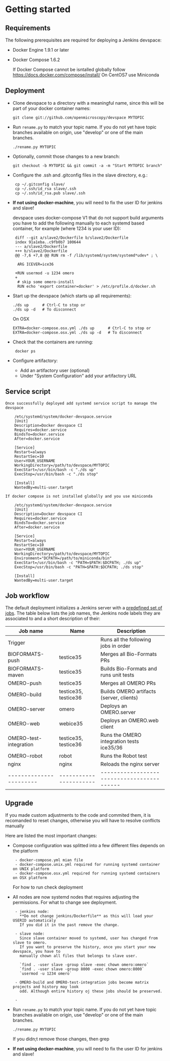 # Getting started

## Requirements

The following prerequisites are required for deploying a Jenkins devspace:

*   Docker Engine 1.9.1 or later
*   Docker Compose 1.6.2

    If Docker Compose cannot be isntalled globally follow https://docs.docker.com/compose/install/
    On CentOS7 use Miniconda

## Deployment

 *  Clone devspace to a directory with a meaningful name, since this will be
    part of your docker container names:

        git clone git://github.com/openmicroscopy/devspace MYTOPIC

 *  Run `rename.py` to match your topic name. If you do not yet have
    topic branches available on origin, use "develop" or one of the
    main branches.

        ./rename.py MYTOPIC

 *  Optionally, commit those changes to a new branch:

        git checkout -b MYTOPIC && git commit -a -m "Start MYTOPIC branch"

 * Configure the .ssh and .gitconfig files in the slave directory, e.g.:

        cp ~/.gitconfig slave/
        cp ~/.ssh/id_rsa slave/.ssh
        cp ~/.ssh/id_rsa.pub slave/.ssh

 * **If not using docker-machine**, you will need to fix the user ID
    for jenkins and slave!

    devspace uses docker-compose V1 that do not support build arguments
    you have to add the following manually to each systemd based container,
    for example (where 1234 is your user ID):

        diff --git a/slave2/Dockerfile b/slave2/Dockerfile
        index 91a1eba..c9fb0b7 100644
        --- a/slave2/Dockerfile
        +++ b/slave2/Dockerfile
        @@ -7,6 +7,8 @@ RUN rm -f /lib/systemd/system/systemd*udev* ; \

         ARG ICEVER=ice36

        +RUN usermod -u 1234 omero
        +
         # skip some omero-install
         RUN echo 'export container=docker' > /etc/profile.d/docker.sh

 *  Start up the devspace (which starts up all requirements):

        ./ds up      # Ctrl-C to stop or
        ./ds up -d   # To disconnect

    On OSX

        EXTRA=docker-compose.osx.yml ./ds up      # Ctrl-C to stop or
        EXTRA=docker-compose.osx.yml ./ds up -d   # To disconnect

 * Check that the containers are running:

        docker ps

 *  Configure artifactory:
    - Add an artifactory user (optional)
    - Under "System Configuration" add your artifactory URL

## Service script

    Once successfully deployed add systemd service script to manage the devspace

        /etc/systemd/system/docker-devspace.service
        [Unit]
        Description=Docker devspace CI
        Requires=docker.service
        BindsTo=docker.service
        After=docker.service

        [Service]
        Restart=always
        RestartSec=10
        User=YOUR_USERNAME
        WorkingDirectory=/path/to/devspace/MYTOPIC
        ExecStart=/usr/bin/bash -c "./ds up"
        ExecStop=/usr/bin/bash -c "./ds stop"

        [Install]
        WantedBy=multi-user.target

    If docker compose is not installed globally and you use miniconda

        /etc/systemd/system/docker-devspace.service
        [Unit]
        Description=Docker devspace CI
        Requires=docker.service
        BindsTo=docker.service
        After=docker.service

        [Service]
        Restart=always
        RestartSec=10
        User=YOUR_USERNAME
        WorkingDirectory=/path/to/devspace/MYTOPIC
        Environment="DCPATH=/path/to/miniconda/bin"
        ExecStart=/usr/bin/bash -c "PATH=$PATH:$DCPATH; ./ds up"
        ExecStop=/usr/bin/bash -c "PATH=$PATH:$DCPATH; ./ds stop"

        [Install]
        WantedBy=multi-user.target

## Job workflow


The default deployment initializes a Jenkins server with a [predefined set of
jobs](homes/jobs). The table below lists the job names, the Jenkins node labels
they are associated to and a short description of their:

| Job name               | Name                 | Description                               |
| -----------------------|----------------------| ------------------------------------------|
| Trigger                |                      | Runs all the following jobs in order      |
| BIOFORMATS-push        | testice35            | Merges all Bio-Formats PRs                |
| BIOFORMATS-maven       | testice35            | Builds Bio-Formats and runs unit tests    |
| OMERO-push             | testice35            | Merges all OMERO PRs                      |
| OMERO-build            | testice35, testice36 | Builds OMERO artifacts (server, clients)  |
| OMERO-server           | omero                | Deploys an OMERO.server                   |
| OMERO-web              | webice35             | Deploys an OMERO.web client               |
| OMERO-test-integration | testice35, testice36 | Runs the OMERO integration tests ice35/36 |
| OMERO-robot            | robot                | Runs the Robot test                       |
| nginx                  | nginx                | Reloads the nginx server                  |
| -----------------------|----------------------| ------------------------------------------|


## Upgrade

If you made custom adjustments to the code and commited them, it is recomanded to reset changes,
otherwise you will have to resolve conflicts manually

Here are listed the most important changes:

 * Compose configuration was splitted into a few different files depends on the platform

        - docker-compose.yml mian file
        - docker-compose.unix.yml required for running systemd container on UNIX platform
        - docker-compose.osx.yml required for running systemd containers on OSX platform

   For how to run check deployment

 * All nodes are now systemd nodes that requires adjusting the permissions. For what to change
   see deployment.

        - jenkins node:
          **Do not change jenkins/Dockerfile** as this will load your USERID automaticaly
          If you did it in the past remove the change.

        - slave node:
          Since slave container moved to systemd, user has changed from slave to omero.
          If you want to preserve the history, once you start your new devspace, you have to
          manually chown all files that belongs to slave user.

          `find . -user slave -group slave -exec chown omero:omero`
          `find . -user slave -group 8000 -exec chown omero:8000`
          `usermod -u 1234 omero`

        - OMERO-build and OMERO-test-integration jobs become matrix projects and history may look
          odd. Although entire history oj these jobs should be preserved.

        - 

 *  Run `rename.py` to match your topic name. If you do not yet have
    topic branches available on origin, use "develop" or one of the
    main branches.

        ./rename.py MYTOPIC
 
    If you didn;t remove those changes, then grep

 * **If not using docker-machine**, you will need to fix the user ID
    for jenkins and slave!
